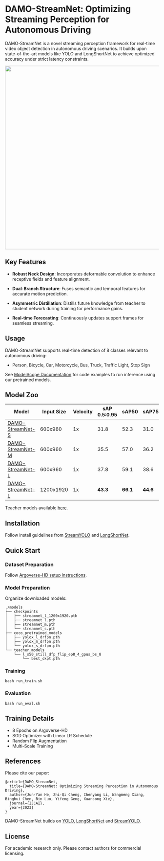 # DAMO-StreamNet: Optimizing Streaming Perception for Autonomous Driving

DAMO-StreamNet is a novel streaming perception framework for real-time video object detection in autonomous driving scenarios. It builds upon state-of-the-art models like YOLO and LongShortNet to achieve optimized accuracy under strict latency constraints.

<p align="center">
<img width="600" src="https://github.com/zhiqic/DAMO-StreamNet/assets/65300431/c60358c6-80de-4366-8dfd-c07ecd4bdfbf">
</p>


## Key Features

- **Robust Neck Design**: Incorporates deformable convolution to enhance receptive fields and feature alignment.

- **Dual-Branch Structure**: Fuses semantic and temporal features for accurate motion prediction. 

- **Asymmetric Distillation**: Distills future knowledge from teacher to student network during training for performance gains.

- **Real-time Forecasting**: Continuously updates support frames for seamless streaming.

## Usage

DAMO-StreamNet supports real-time detection of 8 classes relevant to autonomous driving:

- Person, Bicycle, Car, Motorcycle, Bus, Truck, Traffic Light, Stop Sign

See [ModelScope Documentation](https://docs.modelscope.cn/master/model_development/built_in_model/cv/video_object_detection/damo_streamnet.html) for code examples to run inference using our pretrained models.

## Model Zoo

| Model | Input Size | Velocity | sAP 0.5:0.95 | sAP50 | sAP75 | COCO Weights | Checkpoint |
| ----- | ---------- | -------- | ------------ | ----- | ----- | ------------ | ---------- |
| [DAMO-StreamNet-S](cfgs/streamnet_s.py) | 600x960 | 1x | 31.8 | 52.3 | 31.0 | [link](https://drive.google.com/file/d/1MdxFS7sp45oGc6CMqEnnvtG2ddQzI3s1/view?usp=sharing) | [link](https://drive.google.com/file/d/15Mi8ShE3PiVdEBMzfG2BlVkGFdWPNL19/view?usp=share_link) |
| [DAMO-StreamNet-M](cfgs/streamnet_m.py) | 600x960 | 1x | 35.5 | 57.0 | 36.2 | [link](https://drive.google.com/file/d/1vJIf9CPprdDWrcisg1kCg4vxVBuSZ_kH/view?usp=share_link) | [link](https://drive.google.com/file/d/1P3STvXZPpkzJB6EmsRc0RbSM0T_D0U1Q/view?usp=share_link) |  
| [DAMO-StreamNet-L](cfgs/streamnet_l.py) | 600x960 | 1x | 37.8 | 59.1 | 38.6 | [link](https://drive.google.com/file/d/10rWOhrPf68zUJNigRnjaBTitI0OEEPds/view?usp=share_link) | [link](https://drive.google.com/file/d/1V__om759s2vCXy5L8A1oP8qQqPbPms5A/view?usp=share_link) |
| [DAMO-StreamNet-L](cfgs/streamnet_l_1200x1920.py) | 1200x1920 | 1x | **43.3** | **66.1** | **44.6** | [link](https://drive.google.com/file/d/10rWOhrPf68zUJNigRnjaBTitI0OEEPds/view?usp=share_link) | [link](https://drive.google.com/file/d/17qRB7xIKkSH6RNCk0OF3XFTQO_WACA04/view?usp=share_link) |

Teacher models available [here](https://drive.google.com/drive/folders/1I0R68LqXt7yoUtJ-i1-uynW6dsKSO49Y?usp=sharing).

## Installation

Follow install guidelines from [StreamYOLO](https://github.com/yancie-yjr/StreamYOLO) and [LongShortNet](https://github.com/LiChenyang-Github/LongShortNet).

## Quick Start

### Dataset Preparation 

Follow [Argoverse-HD setup instructions](https://github.com/yancie-yjr/StreamYOLO#quick-start).

### Model Preparation

Organize downloaded models:

```
./models
├── checkpoints
│   ├── streamnet_l_1200x1920.pth
│   ├── streamnet_l.pth
│   ├── streamnet_m.pth
│   └── streamnet_s.pth
├── coco_pretrained_models
│   ├── yolox_l_drfpn.pth
│   ├── yolox_m_drfpn.pth
│   └── yolox_s_drfpn.pth  
└── teacher_models
    └── l_s50_still_dfp_flip_ep8_4_gpus_bs_8
        └── best_ckpt.pth
```

### Training 

```
bash run_train.sh
```

### Evaluation

```
bash run_eval.sh 
```

## Training Details

- 8 Epochs on Argoverse-HD
- SGD Optimizer with Linear LR Schedule
- Random Flip Augmentation  
- Multi-Scale Training

## References

Please cite our paper:

```
@article{DAMO_StreamNet,
  title={DAMO-StreamNet: Optimizing Streaming Perception in Autonomous Driving},
  author={Jun-Yan He, Zhi-Qi Cheng, Chenyang Li, Wangmeng Xiang, Binghui Chen, Bin Luo, Yifeng Geng, Xuansong Xie},
  journal={IJCAI},  
  year={2023}
}
```

DAMO-StreamNet builds on [YOLO](https://arxiv.org/abs/2104.10497), [LongShortNet](https://arxiv.org/abs/2203.17084) and [StreamYOLO](https://arxiv.org/abs/2203.11972).

## License

For academic research only. Please contact authors for commercial licensing.



